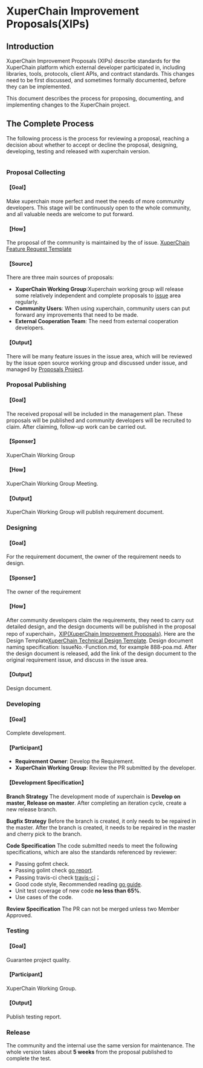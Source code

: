 # XuperChain Improvement Proposals(XIPs)

## Introduction
XuperChain Improvement Proposals (XIPs) describe standards for the XuperChain platform which external developer participated in, including libraries, tools, protocols, client APIs, and contract standards. This changes need to be first discussed, and sometimes formally documented, before they can be implemented.

This document describes the process for proposing, documenting, and implementing changes to the XuperChain project.

## The Complete Process
The following process is the process for reviewing a proposal, reaching
a decision about whether to accept or decline the proposal, designing, developing, testing and released with xuperchain version. 

![]()

### Proposal Collecting
#### 【Goal】
Make xuperchain more perfect and meet the needs of more community developers. This stage will be continuously open to the whole community, and all valuable needs are welcome to put forward.

#### 【How】
The proposal of the community is maintained by the of issue. [XuperChain Feature Request Template](https://github.com/xuperchain/xuperchain/issues/new?assignees=&labels=&template=xuperchain-feature-request-template.md&title=)

#### 【Source】
 There are three main sources of proposals:
 - **XuperChain Working Group**:Xuperchain working group will release some relatively independent and complete proposals to [issue](https://github.com/xuperchain/xuperchain/issues) area regularly.
 - **Community Users**: When using xuperchain, community users can put forward any improvements that need to be made.
 - **External Cooperation Team**: The need from external cooperation developers.

#### 【Output】
 There will be many feature issues in the issue area, which will be reviewed by the issue open source working group and discussed under issue, and managed by [Proposals Project](https://github.com/xuperchain/xuperchain/projects/2).

### Proposal Publishing
#### 【Goal】
The received proposal will be included in the management plan. These proposals will be published and community developers will be recruited to claim. After claiming, follow-up work can be carried out.

#### 【Sponser】
XuperChain Working Group

#### 【How】
XuperChain Working Group Meeting.

#### 【Output】
XuperChain Working Group will publish requirement document.

### Designing 
#### 【Goal】
For the requirement document, the owner of the requirement needs to design.

#### 【Sponser】
The owner of the requirement

#### 【How】
After community developers claim the requirements, they need to carry out detailed design, and the design documents will be published in the proposal repo of xuperchain，[XIP(XuperChain Improvement Proposals)](https://github.com/xuperchain/XIP). Here are the Design Template[XuperChain Technical Design Template](https://github.com/xuperchain/XIP/blob/master/design/TEMPLATE.md). Design document naming specification: IssueNo.-Function.md, for example 888-poa.md. After the design document is released, add the link of the design document to the original requirement issue, and discuss in the issue area.

#### 【Output】
Design document.

### Developing
#### 【Goal】
Complete development.

#### 【Participant】
- **Requirement Owner**: Develop the Requirement.
- **XuperChain Working Group**: Review the PR submitted by the developer.

#### 【Development Specification】
**Branch Strategy**
The development mode of xuperchain is **Develop on master, Release on master**. After completing an iteration cycle, create a new release branch.

**Bugfix Strategy**
Before the branch is created, it only needs to be repaired in the master. After the branch is created, it needs to be repaired in the master and cherry pick to the branch.

**Code Specification**
The code submitted needs to meet the following specifications, which are also the standards referenced by reviewer:

-  Passing gofmt check.
-  Passing golint check [go report](https://goreportcard.com/report/github.com/xuperchain/xuperchain).
-  Passing travis-ci check [travis-ci](https://travis-ci.org/xuperchain/xuperchain)；
-  Good code style, Recommended reading [go guide](https://github.com/xxjwxc/uber_go_guide_cn).
-  Unit test coverage of new code **no less than 65%**.
-  Use cases of the code.

**Review Specification**
The PR can not be merged unless two Member Approved.

### Testing
#### 【Goal】
Guarantee project quality.

#### 【Participant】
XuperChain Working Group.

#### 【Output】
Publish testing report.

### Release
The community and the internal use the same version for maintenance. The whole version takes about **5 weeks** from the proposal published to complete the test. 